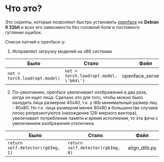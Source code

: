 # Что это?
Это скрипты, которые позволяют быстро установить [openface](https://github.com/cmusatyalab/openface) на **Debian 9 32bit** и всех его зависимости без головной боли и постояного гугления ошибок.

Список патчей к openface-у:

1. Исправляет загрузку моделей на x86 системах

Было | Стало | Файл
--- | --- | ---
`net = torch.load(opt.model)` | `net = torch.load(opt.model, \'b64\')` | openface_server.lua

2. По-умолчанию, openface увеличивает изображение в два раза, когда он ищет лица. Сделано это для того, чтобы можно было находить лица размером 40x40, т.к. у dlib минимальный размер лиц - 80x80. Но т.к. лица размером менее 80x80 в большинстве случаев плохо репрезентуются (нахождение 128-мерного вектора), увеличивает потребление памяти и время исполнения, то эта фича с увеличением изображения отключена.

Было | Стало | Файл
--- | --- | ---
`return self.detector(rgbImg, 1)` | `return self.detector(rgbImg, 0)` | align_dlib.py
